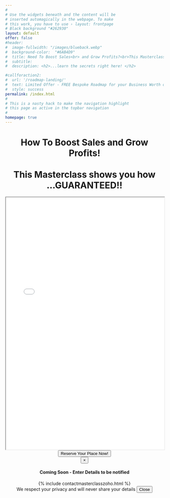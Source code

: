 ```yaml
---
#
# Use the widgets beneath and the content will be
# inserted automagically in the webpage. To make
# this work, you have to use › layout: frontpage
# Black background "#262930"
layout: default
offer: false
#header:
#  image-fullwidth: "/images/blueback.webp"
#  background-color:  "#6AB4D9"
#  title: Need To Boost Sales<br> and Grow Profits?<br>This Masterclass shows you how<br> GUARANTEED!!
#  subtitle:
#  description: <h2>...learn the secrets right here! </h2>

#callforaction2:
#  url: '/roadmap-landing/'
#  text: Limited Offer - FREE Bespoke Roadmap for your Business Worth over £495! Click NOW!
#  style: success
permalink: /index.html
#
# This is a nasty hack to make the navigation highlight
# this page as active in the topbar navigation
#
homepage: true
---
```



<div class="container" style="height:800px;width:100%; text-align:center; background-color: light-blue">
  <p><h1>How To Boost Sales and Grow Profits!<br><br>This Masterclass shows you how<br> ...GUARANTEED!!</h1></p>

  <iframe src="/images/gallery-example-1.jpg" width="100%" height="100%" title="Masterclass Introduction">
  </iframe>

  <div class="row"> <!--Call to callforaction-->
    <button type="button" class="btn btn-success btn-lg btn-block" data-toggle="modal" data-target="#rmModal1" data-backdrop="static">Reserve Your Place Now!</button>
    <!-- Modal -->
    <div class="modal fade" id="rmModal1" role="dialog">
      <div class="modal-dialog">
        <!-- Modal content-->
        <div class="modal-content">
          <div class="modal-header">
            <button type="button" class="close" data-dismiss="modal">&times;</button>
            <h4 class="modal-title">Coming Soon - Enter Details to be notified</h4>
          </div> <!--Close Modal header-->
          <div class="modal-body">
            {% include contactmasterclasszoho.html %}
          </div> <!--Close modal body-->
          <div class="modal-footer">
            <a class="text-align:left">We respect your privacy and will never share your details   </a>
            <button type="button" class="btn btn-default" data-dismiss="modal">Close</button>
          </div> <!--Close Modal Footer-->
        </div>
      </div> <!--close modal dialog-->
    </div>
  </div> <!--end of Call to Action-->   
</div>
